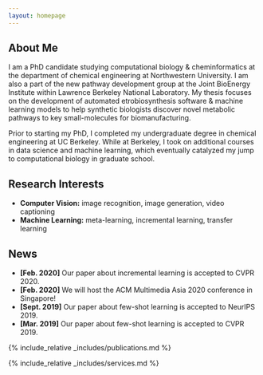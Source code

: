 ```yaml
---
layout: homepage
---
```


## About Me

I am a PhD candidate studying computational biology & cheminformatics at the department of chemical engineering at Northwestern University. I am also a part of the new pathway development group at the Joint BioEnergy Institute within Lawrence Berkeley National Laboratory. My thesis focuses on the development of automated etrobiosynthesis software & machine learning models to help synthetic biologists discover novel metabolic pathways to key small-molecules for biomanufacturing. 

Prior to starting my PhD, I completed my undergraduate degree in chemical engineering at UC Berkeley. While at Berkeley, I took on additional courses in data science and machine learning, which eventually catalyzed my jump to computational biology in graduate school. 

## Research Interests

- **Computer Vision:** image recognition, image generation, video captioning
- **Machine Learning:** meta-learning, incremental learning, transfer learning

## News

- **[Feb. 2020]** Our paper about incremental learning is accepted to CVPR 2020.
- **[Feb. 2020]** We will host the ACM Multimedia Asia 2020 conference in Singapore!
- **[Sept. 2019]** Our paper about few-shot learning is accepted to NeurIPS 2019.
- **[Mar. 2019]** Our paper about few-shot learning is accepted to CVPR 2019.

{% include_relative _includes/publications.md %}

{% include_relative _includes/services.md %}
